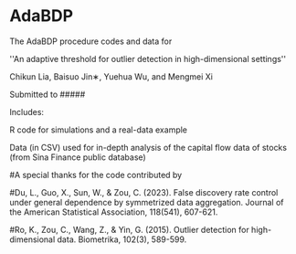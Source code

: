 # AdaBDP
The AdaBDP procedure codes and data for

''An adaptive threshold for outlier detection in high-dimensional settings''

Chikun Lia, Baisuo Jin∗, Yuehua Wu, and Mengmei Xi

Submitted to #####

Includes:

R code for simulations and a real-data example

Data (in CSV) used for in-depth analysis of the capital flow data of stocks (from Sina Finance public database)

#A special thanks for the code contributed by

#Du, L., Guo, X., Sun, W., & Zou, C. (2023). False discovery rate control under general dependence by symmetrized data aggregation. Journal of the American Statistical Association, 118(541), 607-621.

#Ro, K., Zou, C., Wang, Z., & Yin, G. (2015). Outlier detection for high-dimensional data. Biometrika, 102(3), 589-599.
